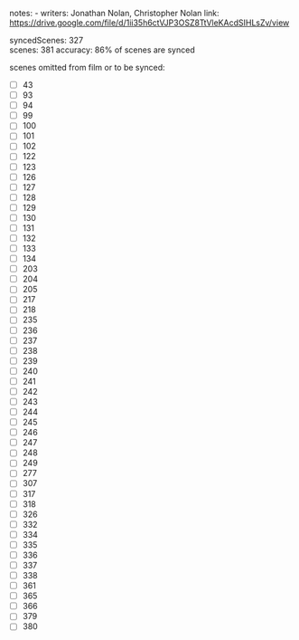 notes: -
writers: Jonathan Nolan, Christopher Nolan
link: https://drive.google.com/file/d/1ii35h6ctVJP3OSZ8TtVleKAcdSIHLsZv/view

syncedScenes: 327  
scenes: 381
accuracy: 86% of scenes are synced  

scenes omitted from film or to be synced:  
- [ ] 43
- [ ] 93
- [ ] 94
- [ ] 99
- [ ] 100
- [ ] 101
- [ ] 102
- [ ] 122
- [ ] 123
- [ ] 126
- [ ] 127
- [ ] 128
- [ ] 129
- [ ] 130
- [ ] 131
- [ ] 132
- [ ] 133
- [ ] 134
- [ ] 203
- [ ] 204
- [ ] 205
- [ ] 217
- [ ] 218
- [ ] 235
- [ ] 236
- [ ] 237
- [ ] 238
- [ ] 239
- [ ] 240
- [ ] 241
- [ ] 242
- [ ] 243
- [ ] 244
- [ ] 245
- [ ] 246
- [ ] 247
- [ ] 248
- [ ] 249
- [ ] 277
- [ ] 307
- [ ] 317
- [ ] 318
- [ ] 326
- [ ] 332
- [ ] 334
- [ ] 335
- [ ] 336
- [ ] 337
- [ ] 338
- [ ] 361
- [ ] 365
- [ ] 366
- [ ] 379
- [ ] 380
